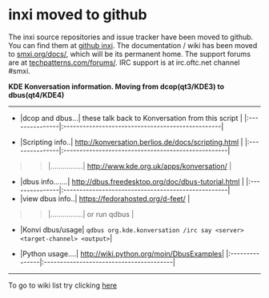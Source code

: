 # inxi moved to github #

The inxi source repositories  and issue tracker have been moved to github. You can find them at [github inxi](https://github.com/smxi/inxi). The documentation / wiki has been moved to [smxi.org/docs/](http://smxi.org/docs/), which will be its permanent home. The support forums are at [techpatterns.com/forums/](http://techpatterns.com/forums/forum-33.html). IRC support is at irc.oftc.net channel #smxi.

**KDE Konversation information.  Moving from dcop(qt3/KDE3) to dbus(qt4/KDE4)**

---


  * |dcop and dbus...| these talk back to Konversation from this script |
|:---------------|:-------------------------------------------------|

  * |Scripting info..| http://konversation.berlios.de/docs/scripting.html |
|:---------------|:---------------------------------------------------|
> > |................| http://www.kde.org.uk/apps/konversation/           |

  * |dbus info.......| http://dbus.freedesktop.org/doc/dbus-tutorial.html |
|:---------------|:---------------------------------------------------|
  * |view dbus info..| https://fedorahosted.org/d-feet/                   |
> > |................| or run qdbus                                       |
  * |Konvi dbus/usage| `qdbus org.kde.konversation /irc say <server> <target-channel> <output>`|

  * |Python usage....| http://wiki.python.org/moin/DbusExamples|
|:---------------|:----------------------------------------|


---

To go to wiki list  try clicking
[here](http://code.google.com/p/inxi/w/list)